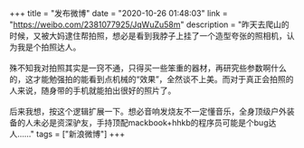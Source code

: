 +++
title = "发布微博"
date = "2020-10-26 01:48:03"
link = "https://weibo.com/2381077925/JqWuZu58m"
description = "昨天去爬山的时候，又被大妈逮住帮拍照，想必是看到我脖子上挂了一个造型夸张的照相机，认为我是个拍照达人。<br><br>殊不知我对拍照其实是一窍不通，只得买一些笨重的器材，再研究些参数啊什么的，这才能勉强拍的能看到点机械的“效果”，全然谈不上美。而对于真正会拍照的人来说，随身带的手机就能拍出很好的照片了。<br><br>后来我想，按这个逻辑扩展一下。想必音响发烧友不一定懂音乐，全身顶级户外装备的人未必是资深驴友，手持顶配mackbook+hhkb的程序员可能是个bug达人……"
tags = ["新浪微博"]
+++
